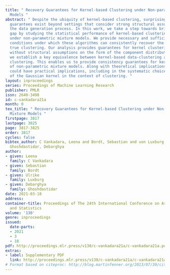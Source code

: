 ```yaml
---
title: " Recovery Guarantees for Kernel-based Clustering under Non-parametric Mixture
  Models "
abstract: " Despite the ubiquity of kernel-based clustering, surprisingly few statistical
  guarantees exist beyond settings that consider strong structural assumptions on
  the data generation process. In this work, we take a step towards bridging this
  gap by studying the statistical performance of kernel-based clustering algorithms
  under non-parametric mixture models. We provide necessary and sufficient separability
  conditions under which these algorithms can consistently recover the underlying
  true clustering. Our analysis provides guarantees for kernel clustering approaches
  without structural assumptions on the form of the component distributions. Additionally,
  we establish a key equivalence between kernel-based data-clustering and kernel density-based
  clustering. This enables us to provide consistency guarantees for kernel-based estimators
  of non-parametric mixture models. Along with theoretical implications, this connection
  could have practical implications, including in the systematic choice of the bandwidth
  of the Gaussian kernel in the context of clustering. "
layout: inproceedings
series: Proceedings of Machine Learning Research
publisher: PMLR
issn: 2640-3498
id: c-vankadara21a
month: 0
tex_title: " Recovery Guarantees for Kernel-based Clustering under Non-parametric
  Mixture Models "
firstpage: 3817
lastpage: 3825
page: 3817-3825
order: 3817
cycles: false
bibtex_author: C Vankadara, Leena and Bordt, Sebastian and von Luxburg, Ulrike and
  Ghoshdastidar, Debarghya
author:
- given: Leena
  family: C Vankadara
- given: Sebastian
  family: Bordt
- given: Ulrike
  family: Luxburg
- given: Debarghya
  family: Ghoshdastidar
date: 2021-03-18
address: 
container-title: Proceedings of The 24th International Conference on Artificial Intelligence
  and Statistics
volume: '130'
genre: inproceedings
issued:
  date-parts:
  - 2021
  - 3
  - 18
pdf: http://proceedings.mlr.press/v130/c-vankadara21a/c-vankadara21a.pdf
extras:
- label: Supplementary PDF
  link: http://proceedings.mlr.press/v130/c-vankadara21a/c-vankadara21a-supp.pdf
# Format based on citeproc: http://blog.martinfenner.org/2013/07/30/citeproc-yaml-for-bibliographies/
---
```

